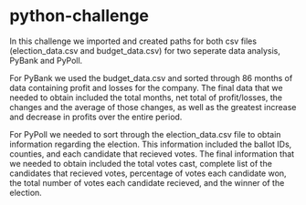 # python-challenge

In this challenge we imported and created paths for both csv files (election_data.csv and budget_data.csv) for two seperate data analysis, PyBank and PyPoll. 

For PyBank we used the budget_data.csv and sorted through 86 months of data containing profit and losses for the company. The final data that we needed to obtain included the total months, net total of profit/losses, the changes and the average of those changes, as well as the greatest increase and decrease in profits over the entire period.

For PyPoll we needed to sort through the election_data.csv file to obtain information regarding the election. This information included the ballot IDs, counties, and each candidate that recieved votes. The final information that we needed to obtain included the total votes cast, complete list of the candidates that recieved votes, percentage of votes each candidate won, the total number of votes each candidate recieved, and the winner of the election. 
